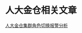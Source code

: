 # 人大金仓相关文章
[人大金仓集群角色切换报警分析](https://github.com/raysuen/raysuen-blog/blob/main/Kingbase/人大金仓集群角色切换报警分析.md)